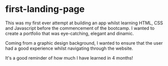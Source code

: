 # first-landing-page
This was my first ever attempt at building an app whilst learning HTML, CSS and Javascript before the commencement of the bootcamp.
I wanted to create a portfolio that was eye-catching, elegant and dinamic. 

Coming from a graphic design background, I wanted to ensure that the user had a good experience whilst navigating through the website.

It's a good reminder of how much I have learned in 4 months!
